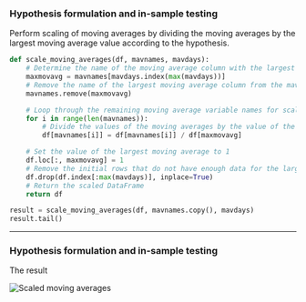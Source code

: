 ### Hypothesis formulation and in-sample testing

Perform scaling of moving averages by dividing the moving averages by the largest moving average value according to the hypothesis.

```python {all|2-5|7-10|12-15|all}
def scale_moving_averages(df, mavnames, mavdays):
    # Determine the name of the moving average column with the largest number of days
    maxmovavg = mavnames[mavdays.index(max(mavdays))]
    # Remove the name of the largest moving average column from the mavnames list
    mavnames.remove(maxmovavg)

    # Loop through the remaining moving average variable names for scaling
    for i in range(len(mavnames)):
        # Divide the values of the moving averages by the value of the largest moving average
        df[mavnames[i]] = df[mavnames[i]] / df[maxmovavg]

    # Set the value of the largest moving average to 1
    df.loc[:, maxmovavg] = 1
    # Remove the initial rows that do not have enough data for the largest moving average
    df.drop(df.index[:max(mavdays)], inplace=True)
    # Return the scaled DataFrame
    return df

result = scale_moving_averages(df, mavnames.copy(), mavdays)
result.tail()
```

---

### Hypothesis formulation and in-sample testing

The result

![Scaled moving averages](/scale-moving-averages.png)

